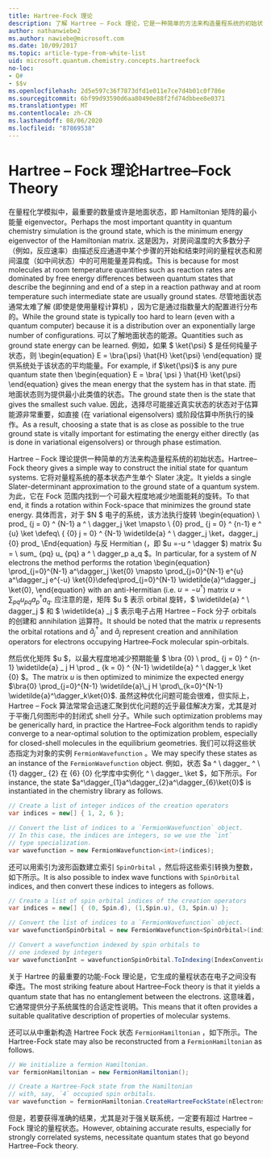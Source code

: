 ```yaml
---
title: Hartree-Fock 理论
description: 了解 Hartree – Fock 理论，它是一种简单的方法来构造量程系统的初始状态。
author: nathanwiebe2
ms.author: nawiebe@microsoft.com
ms.date: 10/09/2017
ms.topic: article-type-from-white-list
uid: microsoft.quantum.chemistry.concepts.hartreefock
no-loc:
- Q#
- $$v
ms.openlocfilehash: 2d5e597c36f7873dfd1e011e7ce7d4b01c0f786e
ms.sourcegitcommit: 6bf99d93590d6aa80490e88f2fd74dbbee8e0371
ms.translationtype: MT
ms.contentlocale: zh-CN
ms.lasthandoff: 08/06/2020
ms.locfileid: "87869538"
---
```

# <a name="hartreefock-theory"></a><span data-ttu-id="0df6a-103">Hartree – Fock 理论</span><span class="sxs-lookup"><span data-stu-id="0df6a-103">Hartree–Fock Theory</span></span>

<span data-ttu-id="0df6a-104">在量程化学模拟中，最重要的数量或许是地面状态，即 Hamiltonian 矩阵的最小能量 eigenvector。</span><span class="sxs-lookup"><span data-stu-id="0df6a-104">Perhaps the most important quantity in quantum chemistry simulation is the ground state, which is the minimum energy eigenvector of the Hamiltonian matrix.</span></span>
<span data-ttu-id="0df6a-105">这是因为，对房间温度的大多数分子（例如，反应速率）由描述反应通道中某个步骤的开始和结束时间的量程状态和房间温度（如中间状态）中的可用能量差异构成。</span><span class="sxs-lookup"><span data-stu-id="0df6a-105">This is because for most molecules at room temperature quantities such as reaction rates are dominated by free energy differences between quantum states that describe the beginning and end of a step in a reaction pathway and at room temperature such intermediate state are usually ground states.</span></span>
<span data-ttu-id="0df6a-106">尽管地面状态通常太难了解 (即使是使用量程计算机) ，因为它是通过指数量大的配置进行分布的。</span><span class="sxs-lookup"><span data-stu-id="0df6a-106">While the ground state is typically too hard to learn (even with a quantum computer) because it is a distribution over an exponentially large number of configurations.</span></span>
<span data-ttu-id="0df6a-107">可以了解地面状态的能源。</span><span class="sxs-lookup"><span data-stu-id="0df6a-107">Quantities such as ground state energy can be learned.</span></span>
<span data-ttu-id="0df6a-108">例如，如果 $ \ket{\psi} $ 是任何纯量子状态，则 \begin{equation} E = \bra{\psi} \hat{H} \ket{\psi} \end{equation} 提供系统处于该状态的平均能量。</span><span class="sxs-lookup"><span data-stu-id="0df6a-108">For example, if $\ket{\psi}$ is any pure quantum state then \begin{equation} E = \bra{ \psi } \hat{H} \ket{\psi} \end{equation} gives the mean energy that the system has in that state.</span></span>
<span data-ttu-id="0df6a-109">而地面状态则为提供最小此类值的状态。</span><span class="sxs-lookup"><span data-stu-id="0df6a-109">The ground state then is the state that gives the smallest such value.</span></span> <span data-ttu-id="0df6a-110">因此，选择尽可能接近真实状态的状态对于估算能源非常重要，如直接 (在 variational eigensolvers) 或阶段估算中所执行的操作。</span><span class="sxs-lookup"><span data-stu-id="0df6a-110">As a result, choosing a state that is as close as possible to the true ground state is vitally important for estimating the energy either directly (as is done in variational eigensolvers) or through phase estimation.</span></span>

<span data-ttu-id="0df6a-111">Hartree – Fock 理论提供一种简单的方法来构造量程系统的初始状态。</span><span class="sxs-lookup"><span data-stu-id="0df6a-111">Hartree–Fock theory gives a simple way to construct the initial state for quantum systems.</span></span> <span data-ttu-id="0df6a-112">它将对量程系统的基本状态产生单个 Slater 决定。</span><span class="sxs-lookup"><span data-stu-id="0df6a-112">It yields a single Slater-determinant approximation to the ground state of a quantum system.</span></span> <span data-ttu-id="0df6a-113">为此，它在 Fock 范围内找到一个可最大程度地减少地面能耗的旋转。</span><span class="sxs-lookup"><span data-stu-id="0df6a-113">To that end, it finds a rotation within Fock-space that minimizes the ground state energy.</span></span> <span data-ttu-id="0df6a-114">具体而言，对于 $N $ 电子的系统，该方法执行旋转 \begin{equation} \ prod_ {j = 0} ^ {N-1} a ^ \ dagger_j \ket \mapsto \ {0} prod_ {j = 0} ^ {n-1} e ^ {u} \ket \defeq\ { {0} j = 0} ^ {N-1} \widetilde{a} ^ \ dagger_j \ket，dagger_j {0} prod_ \End{equation} 与反 Hermitian (，即 $u =-u ^ \dagger $) matrix $u = \ sum_ {pq} u_ {pq} a ^ \ dagger_p a_q $。</span><span class="sxs-lookup"><span data-stu-id="0df6a-114">In particular, for a system of $N$ electrons the method performs the rotation \begin{equation} \prod_{j=0}^{N-1} a^\dagger_j \ket{0} \mapsto \prod_{j=0}^{N-1} e^{u} a^\dagger_j e^{-u} \ket{0}\defeq\prod_{j=0}^{N-1}  \widetilde{a}^\dagger_j  \ket{0}, \end{equation} with an anti-Hermitian (i.e. $u= -u^\dagger$) matrix $u = \sum_{pq} u_{pq} a^\dagger_p a_q$.</span></span> <span data-ttu-id="0df6a-115">应注意的是，矩阵 $u $ 表示 orbital 旋转，$ \widetilde{a} ^ \ dagger_j $ 和 $ \widetilde{a} _j $ 表示电子占用 Hartree – Fock 分子 orbitals 的创建和 annihilation 运算符。</span><span class="sxs-lookup"><span data-stu-id="0df6a-115">It should be noted that the matrix $u$ represents the orbital rotations and $\widetilde{a}^\dagger_j$ and $\widetilde{a}_j$ represent creation and annihilation operators for electrons occupying Hartree–Fock molecular spin-orbitals.</span></span>


<span data-ttu-id="0df6a-116">然后优化矩阵 $u $，以最大程度地减少预期能量 $ \bra {0} \ prod_ {j = 0} ^ {n-1} \widetilde{a} \_ j H \prod \_ {k = 0} ^ {N-1} \widetilde{a} ^ \ dagger_k \ket {0} $。</span><span class="sxs-lookup"><span data-stu-id="0df6a-116">The matrix $u$ is then optimized to minimize the expected energy $\bra{0} \prod_{j=0}^{N-1}  \widetilde{a}\_j  H \prod\_{k=0}^{N-1}  \widetilde{a}^\dagger_k\ket{0}$.</span></span> <span data-ttu-id="0df6a-117">虽然这种优化问题可能会很难，但实际上，Hartree – Fock 算法常常会迅速汇聚到优化问题的近乎最佳解决方案，尤其是对于平衡几何图形中的封闭式 shell 分子。</span><span class="sxs-lookup"><span data-stu-id="0df6a-117">While such optimization problems may be generically hard, in practice the Hartree–Fock algorithm tends to rapidly converge to a near-optimal solution to the optimization problem, especially for closed-shell molecules in the equilibrium geometries.</span></span> <span data-ttu-id="0df6a-118">我们可以将这些状态指定为对象的实例 `FermionWavefunction` 。</span><span class="sxs-lookup"><span data-stu-id="0df6a-118">We may specify these states as an instance of the `FermionWavefunction` object.</span></span> <span data-ttu-id="0df6a-119">例如，状态 $a ^ \ dagger_ ^ \ {1} dagger_ {2} 在 {6} {0} 化学库中实例化 ^ \ dagger_ \ket $，如下所示。</span><span class="sxs-lookup"><span data-stu-id="0df6a-119">For instance, the state $a^\dagger_{1}a^\dagger_{2}a^\dagger_{6}\ket{0}$ is instantiated in the chemistry library as follows.</span></span>
```csharp
// Create a list of integer indices of the creation operators
var indices = new[] { 1, 2, 6 };

// Convert the list of indices to a `FermionWavefunction` object.
// In this case, the indices are integers, so we use the `int`
// type specialization.
var wavefunction = new FermionWavefunction<int>(indices);
```
<span data-ttu-id="0df6a-120">还可以用索引为波形函数建立索引 `SpinOrbital` ，然后将这些索引转换为整数，如下所示。</span><span class="sxs-lookup"><span data-stu-id="0df6a-120">It is also possible to index wave functions with `SpinOrbital` indices, and then convert these indices to integers as follows.</span></span>
```csharp
// Create a list of spin orbital indices of the creation operators
var indices = new[] { (0, Spin.d), (1,Spin.u), (3, Spin.u) };

// Convert the list of indices to a `FermionWavefunction` object.
var wavefunctionSpinOrbital = new FermionWavefunction<SpinOrbital>(indices.ToSpinOrbitals());

// Convert a wavefunction indexed by spin orbitals to
// one indexed by integers
var wavefunctionInt = wavefunctionSpinOrbital.ToIndexing(IndexConvention.UpDown);
```

<span data-ttu-id="0df6a-121">关于 Hartree 的最重要的功能-Fock 理论是，它生成的量程状态在电子之间没有牵连。</span><span class="sxs-lookup"><span data-stu-id="0df6a-121">The most striking feature about Hartree–Fock theory is that it yields a quantum state that has no entanglement between the electrons.</span></span>
<span data-ttu-id="0df6a-122">这意味着，它通常提供分子系统属性的合适定性说明。</span><span class="sxs-lookup"><span data-stu-id="0df6a-122">This means that it often provides a suitable qualitative description of properties of molecular systems.</span></span> 

<span data-ttu-id="0df6a-123">还可以从中重新构造 Hartree Fock 状态 `FermionHamiltonian` ，如下所示。</span><span class="sxs-lookup"><span data-stu-id="0df6a-123">The Hartree-Fock state may also be reconstructed from a `FermionHamiltonian`  as follows.</span></span>
```csharp
// We initialize a fermion Hamiltonian.
var fermionHamiltonian = new FermionHamiltonian();

// Create a Hartree-Fock state from the Hamiltonian 
// with, say, `4` occupied spin orbitals.
var wavefunction = fermionHamiltonian.CreateHartreeFockState(nElectrons: 4);
```

<span data-ttu-id="0df6a-124">但是，若要获得准确的结果，尤其是对于强关联系统，一定要有超过 Hartree – Fock 理论的量程状态。</span><span class="sxs-lookup"><span data-stu-id="0df6a-124">However, obtaining accurate results, especially for strongly correlated systems, necessitate quantum states that go beyond Hartree–Fock theory.</span></span>

